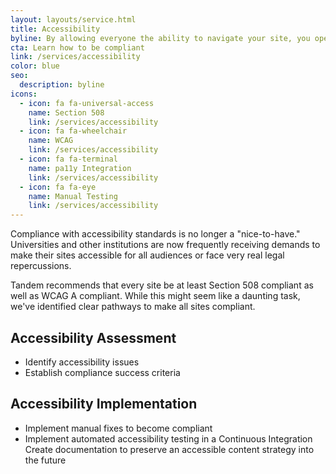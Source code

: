 ```yaml
---
layout: layouts/service.html
title: Accessibility
byline: By allowing everyone the ability to navigate your site, you open the door to newer customers.
cta: Learn how to be compliant
link: /services/accessibility
color: blue
seo:
  description: byline
icons:
  - icon: fa fa-universal-access
    name: Section 508
    link: /services/accessibility
  - icon: fa fa-wheelchair
    name: WCAG
    link: /services/accessibility
  - icon: fa fa-terminal
    name: pa11y Integration
    link: /services/accessibility
  - icon: fa fa-eye
    name: Manual Testing
    link: /services/accessibility
---
```


Compliance with accessibility standards is no longer a "nice-to-have."  Universities and other institutions are now frequently receiving demands to make their sites accessible for all audiences or face very real legal repercussions.

Tandem recommends that every site be at least Section 508 compliant as well as WCAG A compliant. While this might seem like a daunting task, we've identified clear pathways to make all sites compliant.

<div class="row">
  <div class="col-sm-6">
    <h2>Accessibility Assessment</h2>
    <ul>
      <li>Identify accessibility issues</li>
      <li>Establish compliance success criteria</li>
    </ul>
  </div>
  <div class="col-sm-6">
    <h2>Accessibility Implementation</h2>
    <ul>
      <li>Implement manual fixes to become compliant</li>
      <li>Implement automated accessibility testing in a Continuous Integration</li>
      <l1>Create documentation to preserve an accessible content strategy into the future</li>
    </ul>
  </div>
</div>

